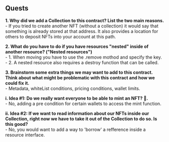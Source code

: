 ## Quests

**1. Why did we add a Collection to this contract? List the two main reasons.**
<br> - If you tried to create another NFT (without a collection) it would say that something is already stored at that address. It also provides a location for others to deposit NFTs into your account at this path.

**2. What do you have to do if you have resources "nested" inside of another resource? ("Nested resources")**
<br> - 1. When moving you have to use the .remove mothod and specify the key.
<br> - 2. A nested resource also requires a destroy function that can be called.

**3. Brainstorm some extra things we may want to add to this contract. Think about what might be problematic with this contract and how we could fix it.**
<br> - Metadata, whiteList conditions, pricing conditions, wallet limits.

**i. Idea #1: Do we really want everyone to be able to mint an NFT? 🤔.**
<br> - No, adding a pre condition for certain wallets to access the mint function.

**ii. Idea #2: If we want to read information about our NFTs inside our Collection, right now we have to take it out of the Collection to do so. Is this good?**
<br> - No, you would want to add a way to 'borrow' a refference inside a resource interface.
